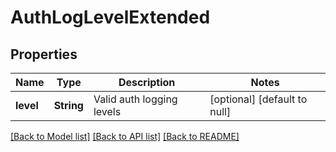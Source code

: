 # AuthLogLevelExtended

## Properties
Name | Type | Description | Notes
------------ | ------------- | ------------- | -------------
**level** | **String** | Valid auth logging levels | [optional] [default to null]

[[Back to Model list]](../README.md#documentation-for-models) [[Back to API list]](../README.md#documentation-for-api-endpoints) [[Back to README]](../README.md)


